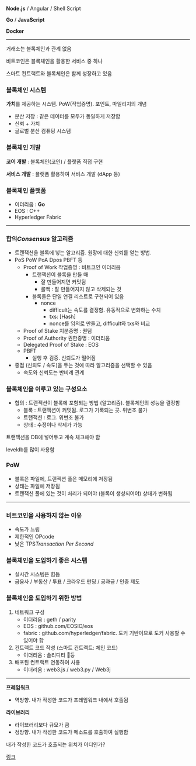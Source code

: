 **Node.js** / Angular / Shell Script

**Go** / **JavaScript**

**Docker**

---

거래소는 블록체인과 관계 없음

비트코인은 블록체인을 활용한 서비스 중 하나

스마트 컨트랙트와 블록체인은 함께 성장하고 있음

### 블록체인 시스템

**가치**를 제공하는 시스템. PoW(작업증명). 포인트, 마일리지의 개념

- 분산 저장 : 같은 데이터를 모두가 동일하게 저장함
- 신뢰 + 가치
- 글로벌 분산 컴퓨팅 시스템

### 블록체인 개발

**코어 개발** : 블록체인(코인) / 플랫폼 직접 구현

**서비스 개발** : 플랫폼 활용하여 서비스 개발 (dApp 등)

### 블록체인 플랫폼

- 이더리움 : **Go**
- EOS : C++
- Hyperledger Fabric

---

### 합의*Consensus* 알고리즘

- 트랜잭션을 블록에 넣는 알고리즘. 원장에 대한 신뢰를 얻는 방법.
- PoS PoW PoA Dpos PBFT 등
  - Proof of Work 작업증명 : 비트코인 이더리움
    - 트랜잭션이 블록을 만들 때
      - 잘 만들어지면 커밋됨
      - 롤백 : 잘 만들어지지 않고 삭제되는 것
    - 블록들은 단일 연결 리스트로 구현되어 있음
      - nonce
        - difficult는 속도를 결정함. 유동적으로 변화하는 수치
        - txs: [Hash]
        - nonce를 임의로 만들고, difficult와 txs와 비교
  - Proof of Stake 지분증명 : 퀀텀
  - Proof of Authority 권한증명 : 이더리움
  - Delegated Proof of Stake : EOS
  - PBFT
    - 실행 후 검증. 신뢰도가 떨어짐
- 중점 (신뢰도 / 속도)을 두는 것에 따라 알고리즘을 선택할 수 있음
  - 속도와 신뢰도는 반비례 관계

### 블록체인을 이루고 있는 구성요소

- 합의 : 트랜잭션이 블록에 포함되는 방법 (알고리즘). 블록체인의 성능을 결정함
  - 블록 : 트랜잭션이 커밋됨. 로그가 기록되는 곳. 위변조 불가
  - 트랜잭션 : 로그. 위변조 불가
  - 상태 : 수정이나 삭제가 가능

트랜잭션을 DB에 넣어두고 계속 체크해야 함

leveldb를 많이 사용함

### PoW

- 블록은 파일에, 트랜잭션 풀은 메모리에 저장됨
- 상태는 파일에 저장됨
- 트랜잭션 풀에 있는 것이 처리가 되어야 (블록이 생성되어야) 상태가 변화됨

---

### 비트코인을 사용하지 않는 이유

- 속도가 느림
- 제한적인 OPcode
- 낮은 TPS*Transaction Per Second*

### 블록체인을 도입하기 좋은 시스템

- 실시간 시스템은 힘듬
- 금융사 / 부동산 / 투표 / 크라우드 펀딩 / 공과금 / 인증 제도

### 블록체인을 도입하기 위한 방법

1. 네트워크 구성
   - 이더리움 : geth / parity
   - EOS : github.com/EOSIO/eos
   - fabric : github.com/hyperledger/fabric. 도커 기반이므로 도커 사용할 수 있어야 함
2. 컨트랙트 코드 작성 (스마트 컨트랙트: 체인 코드)
   - 이더리움 : 솔리디티 등
3. 배포된 컨트랙트 연동하여 사용
   - 이더리움 : web3.js / web3.py / Web3j

---

**프레임워크**

- 역방향. 내가 작성한 코드가 프레임워크 내에서 호출됨

**라이브러리**

- 라이브러리보다 규모가 큼
- 정방향. 내가 작성한 코드가 메소드를 호출하여 실행함

내가 작성한 코드가 호출되는 위치가 어디인가?

[링크](http://web-front-end.tistory.com/63)